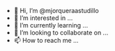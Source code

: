 - 👋 Hi, I’m @mjorqueraastudillo
- 👀 I’m interested in ...
- 🌱 I’m currently learning ...
- 💞️ I’m looking to collaborate on ...
- 📫 How to reach me ...

<!---
mjorqueraastudillo/mjorqueraastudillo is a ✨ special ✨ repository because its `README.md` (this file) appears on your GitHub profile.
You can click the Preview link to take a look at your changes.
--->
